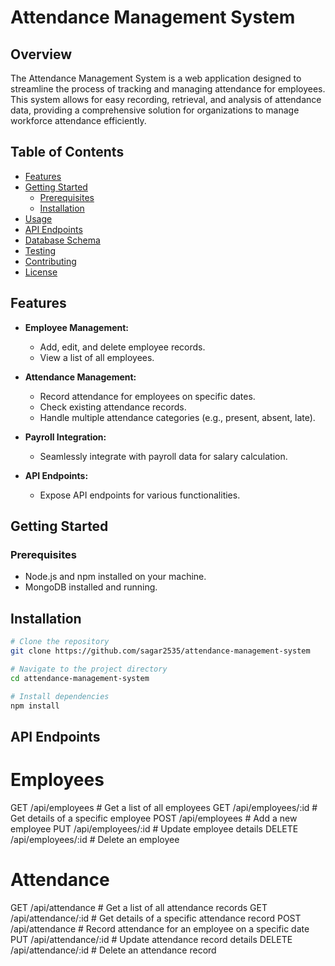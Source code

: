 # Attendance Management System

## Overview

The Attendance Management System is a web application designed to streamline the process of tracking and managing attendance for employees. This system allows for easy recording, retrieval, and analysis of attendance data, providing a comprehensive solution for organizations to manage workforce attendance efficiently.

## Table of Contents

- [Features](#features)
- [Getting Started](#getting-started)
  - [Prerequisites](#prerequisites)
  - [Installation](#installation)
- [Usage](#usage)
- [API Endpoints](#api-endpoints)
- [Database Schema](#database-schema)
- [Testing](#testing)
- [Contributing](#contributing)
- [License](#license)

## Features

- **Employee Management:**

  - Add, edit, and delete employee records.
  - View a list of all employees.

- **Attendance Management:**

  - Record attendance for employees on specific dates.
  - Check existing attendance records.
  - Handle multiple attendance categories (e.g., present, absent, late).

- **Payroll Integration:**

  - Seamlessly integrate with payroll data for salary calculation.

- **API Endpoints:**
  - Expose API endpoints for various functionalities.

## Getting Started

### Prerequisites

- Node.js and npm installed on your machine.
- MongoDB installed and running.

## Installation

```bash
# Clone the repository
git clone https://github.com/sagar2535/attendance-management-system

# Navigate to the project directory
cd attendance-management-system

# Install dependencies
npm install
```

## API Endpoints

# Employees

GET /api/employees # Get a list of all employees
GET /api/employees/:id # Get details of a specific employee
POST /api/employees # Add a new employee
PUT /api/employees/:id # Update employee details
DELETE /api/employees/:id # Delete an employee

# Attendance

GET /api/attendance # Get a list of all attendance records
GET /api/attendance/:id # Get details of a specific attendance record
POST /api/attendance # Record attendance for an employee on a specific date
PUT /api/attendance/:id # Update attendance record details
DELETE /api/attendance/:id # Delete an attendance record
